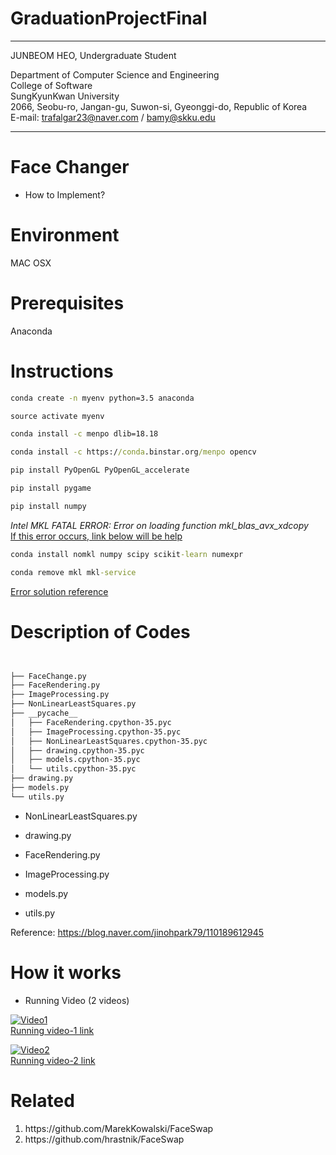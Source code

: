GraduationProjectFinal
=======================

--------------------------------------

JUNBEOM HEO, Undergraduate Student 

Department of Computer Science and Engineering<br>
College of Software <br>
SungKyunKwan University  <br>
2066, Seobu-ro, Jangan-gu, Suwon-si, Gyeonggi-do, Republic of Korea<br>
E-mail: trafalgar23@naver.com / bamy@skku.edu<br>

--------------------------------------

# Face Changer


* How to Implement?

# Environment

MAC OSX

# Prerequisites

Anaconda

# Instructions

```cmd
conda create -n myenv python=3.5 anaconda
```

```cmd
source activate myenv
```

```cmd
conda install -c menpo dlib=18.18
```

```cmd
conda install -c https://conda.binstar.org/menpo opencv
```

```cmd
pip install PyOpenGL PyOpenGL_accelerate
```

```cmd
pip install pygame
```

```cmd
pip install numpy
```



<em>Intel MKL FATAL ERROR: Error on loading function mkl_blas_avx_xdcopy</em><br>
<u>If this error occurs, link below will be help</u><br>

```cmd 
conda install nomkl numpy scipy scikit-learn numexpr
```

```cmd
conda remove mkl mkl-service
```

[Error solution reference](https://github.com/pyinstaller/pyinstaller/issues/2175#issuecomment-245438409)




# Description of Codes

```bash


├── FaceChange.py
├── FaceRendering.py
├── ImageProcessing.py
├── NonLinearLeastSquares.py
├── __pycache__
│   ├── FaceRendering.cpython-35.pyc
│   ├── ImageProcessing.cpython-35.pyc
│   ├── NonLinearLeastSquares.cpython-35.pyc
│   ├── drawing.cpython-35.pyc
│   ├── models.cpython-35.pyc
│   └── utils.cpython-35.pyc
├── drawing.py
├── models.py
└── utils.py

```

* NonLinearLeastSquares.py


* drawing.py

* FaceRendering.py

* ImageProcessing.py

* models.py

* utils.py



Reference: https://blog.naver.com/jinohpark79/110189612945

# How it works

* Running Video (2 videos)


[![Video1](http://img.youtube.com/vi/lSGR9kg8rD4/0.jpg)](https://youtu.be/lSGR9kg8rD4?t=0s)<br>
[Running video-1 link](https://youtu.be/lSGR9kg8rD4)<br>

[![Video2](http://img.youtube.com/vi/45nat4zeZWM/0.jpg)](https://youtu.be/45nat4zeZWM?t=0s)<br>
[Running video-2 link](https://youtu.be/45nat4zeZWM)<br>

# Related
<ol>
<li>
https://github.com/MarekKowalski/FaceSwap
 </li>
 <li>
https://github.com/hrastnik/FaceSwap
 </li>
 </ol>




